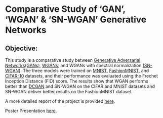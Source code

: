 # Comparative Study of ‘GAN’, ‘WGAN’ & ‘SN-WGAN’ Generative Networks 

## Objective:
This study is a comparative study between [Generative
Adversarial Networks(GANs)](https://en.wikipedia.org/wiki/Generative_adversarial_network), [WGANs](https://en.wikipedia.org/wiki/Wasserstein_GAN), and WGANs with
spectral normalization [(SN-WGAN)](https://arxiv.org/abs/1701.07875). The three models were trained on
[MNIST](https://en.wikipedia.org/wiki/MNIST_database), [FashionMNIST](https://github.com/zalandoresearch/fashion-mnist), and [CIFAR-10](https://en.wikipedia.org/wiki/CIFAR-10) datasets, and their
performance was evaluated using the Frechet Inception Distance (FID) score. The results show that WGAN performs
better than [DCGAN](https://arxiv.org/abs/1511.06434v2) and SN-WGAN on the CIFAR and
MNIST datasets and SN-WGAN deliver better results on
the FashionMNIST dataset.

A more detailed report of the project is provided [here](https://github.com/MiladMt11/deepLearningWGAN/blob/bdd581859a14174388c9326d661c50d26beb05ce/02456___Deep_learning_Project___Report.pdf).

Poster Presentation [here](https://github.com/MiladMt11/deepLearningWGAN/blob/bdd581859a14174388c9326d661c50d26beb05ce/DL_Poster.pdf).
